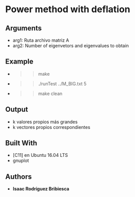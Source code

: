 # Power method with deflation

## Arguments

* arg1: Ruta archivo matriz A
* arg2: Number of eigenvetors and eigenvalues to obtain

## Example

- >> make
- >> ./runTest ../M_BIG.txt 5
- >> make clean

## Output

- k valores propios más grandes
- k vectores propios correspondientes

## Built With

* [C11] en Ubuntu 16.04 LTS
* gnuplot

## Authors

* **Isaac Rodríguez Bribiesca**
